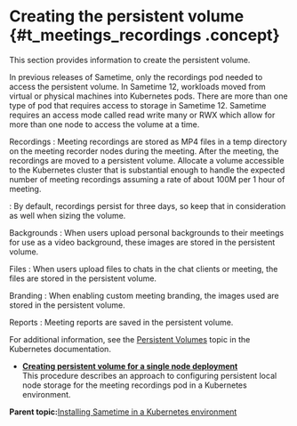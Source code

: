 # Creating the persistent volume {#t_meetings_recordings .concept}

This section provides information to create the persistent volume.

In previous releases of Sametime, only the recordings pod needed to access the persistent volume. In Sametime 12, workloads moved from virtual or physical machines into Kubernetes pods. There are more than one type of pod that requires access to storage in Sametime 12. Sametime requires an access mode called read write many or RWX which allow for more than one node to access the volume at a time.

Recordings
:   Meeting recordings are stored as MP4 files in a temp directory on the meeting recorder nodes during the meeting. After the meeting, the recordings are moved to a persistent volume. Allocate a volume accessible to the Kubernetes cluster that is substantial enough to handle the expected number of meeting recordings assuming a rate of about 100M per 1 hour of meeting.

:   By default, recordings persist for three days, so keep that in consideration as well when sizing the volume.

Backgrounds
:   When users upload personal backgrounds to their meetings for use as a video background, these images are stored in the persistent volume.

Files
:   When users upload files to chats in the chat clients or meeting, the files are stored in the persistent volume.

Branding
:   When enabling custom meeting branding, the images used are stored in the persistent volume.

Reports
:   Meeting reports are saved in the persistent volume.

For additional information, see the [Persistent Volumes](https://kubernetes.io/docs/concepts/storage/persistent-volumes/#access-modes) topic in the Kubernetes documentation.

-   **[Creating persistent volume for a single node deployment](t_single_node.md)**  
This procedure describes an approach to configuring persistent local node storage for the meeting recordings pod in a Kubernetes environment.

**Parent topic:**[Installing Sametime in a Kubernetes environment](installation_sametime_kubernetes.md)

